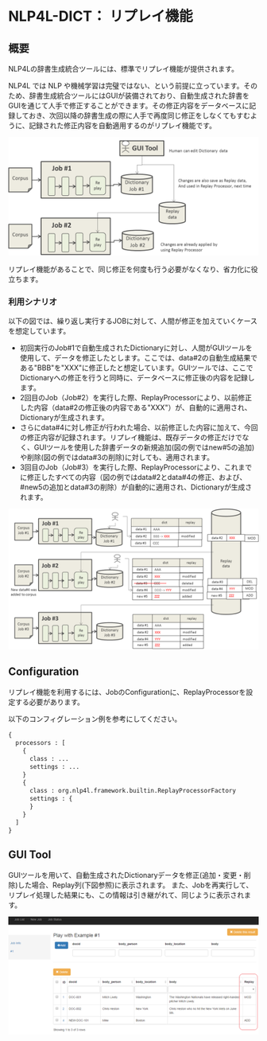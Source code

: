 # NLP4L-DICT： リプレイ機能

## 概要

NLP4Lの辞書生成統合ツールには、標準でリプレイ機能が提供されます。

NLP4L では NLP や機械学習は完璧ではない、という前提に立っています。そのため、辞書生成統合ツールにはGUIが装備されており、自動生成された辞書をGUIを通じて人手で修正することができます。その修正内容をデータベースに記録しておき、次回以降の辞書生成の際に人手で再度同じ修正をしなくてもすむように、記録された修正内容を自動適用するのがリプレイ機能です。

![overview_replay](images/dict_replay_overview.png)

リプレイ機能があることで、同じ修正を何度も行う必要がなくなり、省力化に役立ちます。

### 利用シナリオ

以下の図では、繰り返し実行するJOBに対して、人間が修正を加えていくケースを想定しています。

- 初回実行のJob#1で自動生成されたDictionaryに対し、人間がGUIツールを使用して、データを修正したとします。ここでは、data#2の自動生成結果である"BBB"を"XXX"に修正したと想定しています。GUIツールでは、ここでDictionaryへの修正を行うと同時に、データベースに修正後の内容を記録します。
- 2回目のJob（Job#2）を実行した際、ReplayProcessorにより、以前修正した内容（data#2の修正後の内容である"XXX"）が、自動的に適用され、Dictionaryが生成されます。
- さらにdata#4に対し修正が行われた場合、以前修正した内容に加えて、今回の修正内容が記録されます。リプレイ機能は、既存データの修正だけでなく、GUIツールを使用した辞書データの新規追加(図の例ではnew#5の追加)や削除(図の例ではdata#3の削除)に対しても、適用されます。
- 3回目のJob（Job#3）を実行した際、ReplayProcessorにより、これまでに修正したすべての内容（図の例ではdata#2とdata#4の修正、および、#new5の追加とdata#3の削除）が自動的に適用され、Dictionaryが生成されます。


![overview_replay](images/dict_replay_use_scenario.png)


## Configuration

リプレイ機能を利用するには、JobのConfigurationに、ReplayProcessorを設定する必要があります。


以下のコンフィグレーション例を参考にしてください。
```
{
  processors : [
    {
      class : ...
      settings : ...
    }
    {
      class : org.nlp4l.framework.builtin.ReplayProcessorFactory
      settings : {
      }
    }
  ]
}

```

## GUI Tool

GUIツールを用いて、自動生成されたDictionaryデータを修正(追加・変更・削除)した場合、Replay列(下図参照)に表示されます。
また、Jobを再実行して、リプレイ処理した結果にも、この情報は引き継がれて、同じように表示されます。


![screenshot_replay](images/screenshot_replay.png)
